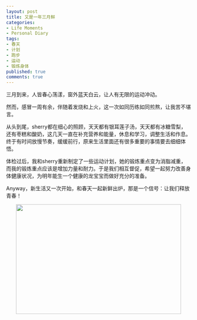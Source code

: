 ```yaml
---
layout: post
title: 又是一年三月鲜
categories:
- Life Moments
- Personal Diary
tags:
- 春天
- 计划
- 跑步
- 运动
- 锻炼身体
published: true
comments: true
---
```

<p>三月到来，人皆春心荡漾，窗外蓝天白云，让人有无限的运动冲动。</p>

<p>然而，感冒一周有余，伴随着发烧和上火，这一次如同历练如同煎熬，让我苦不堪言。</p>

<p>从头到尾，sherry都在细心的照顾，天天都有银耳莲子汤，天天都有冰糖雪梨，还有枣糕和酸奶，这几天一直在补充营养和能量，休息和学习，调整生活和作息。终于有时间放慢节奏，缓缓前行，原来生活里面还有很多重要的事情要去细细体悟。</p>

<p>体检过后，我和sherry重新制定了一些运动计划，她的锻炼重点变为消脂减重，而我的锻炼重点应该是增加力量和耐力。于是我们相互督促，希望一起努力改善身体健康状况，为明年能生一个健康的龙宝宝而做好充分的准备。</p>

<p>Anyway，新生活又一次开始，和春天一起新鲜出炉，那是一个信号：让我们释放青春！
<p style="text-align: center;"><a href="http://blog.wangyaodi.com/wp-content/uploads/2011/03/spring.jpg"><img class="size-full wp-image-10254 aligncenter" title="Spring" src="http://blog.wangyaodi.com/wp-content/uploads/2011/03/spring.jpg" alt="" width="450" height="299" /></a></p></p>
